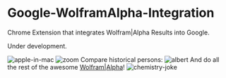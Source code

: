 Google-WolframAlpha-Integration
===============================

Chrome Extension that integrates Wolfram|Alpha Results into Google.

Under development.

![apple-in-mac](https://cloud.githubusercontent.com/assets/3121306/2575434/e64082a2-b951-11e3-82c6-96ea6e66923d.jpg)
![zoom](https://cloud.githubusercontent.com/assets/3121306/2575436/2b9e5db0-b952-11e3-95be-86dc0e56f970.png)
Compare historical persons:
![albert](https://cloud.githubusercontent.com/assets/3121306/2575614/e754e03e-b956-11e3-9332-d2bf7f7534ef.png)
And do all the rest of the awesome [Wolfram|Alpha](http://www.wolframalpha.com/examples/)!
![chemistry-joke](https://cloud.githubusercontent.com/assets/3121306/2575616/e962bcb6-b956-11e3-8934-34d73feaebc0.png)
